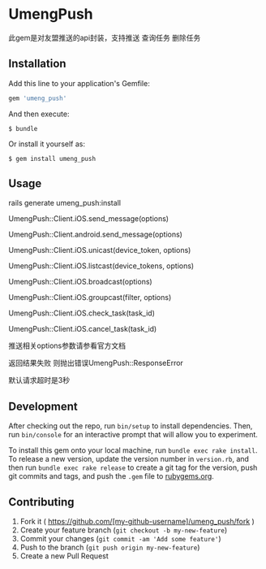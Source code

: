 # UmengPush

此gem是对友盟推送的api封装，支持推送 查询任务 删除任务

## Installation

Add this line to your application's Gemfile:

```ruby
gem 'umeng_push'
```

And then execute:

    $ bundle

Or install it yourself as:

    $ gem install umeng_push

## Usage

  rails generate umeng_push:install

  UmengPush::Client.iOS.send_message(options)

  UmengPush::Client.android.send_message(options)

  UmengPush::Client.iOS.unicast(device_token, options)

  UmengPush::Client.iOS.listcast(device_tokens, options)

  UmengPush::Client.iOS.broadcast(options)

  UmengPush::Client.iOS.groupcast(filter, options)

  UmengPush::Client.iOS.check_task(task_id)

  UmengPush::Client.iOS.cancel_task(task_id)

  推送相关options参数请参看官方文档

  返回结果失败 则抛出错误UmengPush::ResponseError

  默认请求超时是3秒

## Development

After checking out the repo, run `bin/setup` to install dependencies. Then, run `bin/console` for an interactive prompt that will allow you to experiment.

To install this gem onto your local machine, run `bundle exec rake install`. To release a new version, update the version number in `version.rb`, and then run `bundle exec rake release` to create a git tag for the version, push git commits and tags, and push the `.gem` file to [rubygems.org](https://rubygems.org).

## Contributing

1. Fork it ( https://github.com/[my-github-username]/umeng_push/fork )
2. Create your feature branch (`git checkout -b my-new-feature`)
3. Commit your changes (`git commit -am 'Add some feature'`)
4. Push to the branch (`git push origin my-new-feature`)
5. Create a new Pull Request
